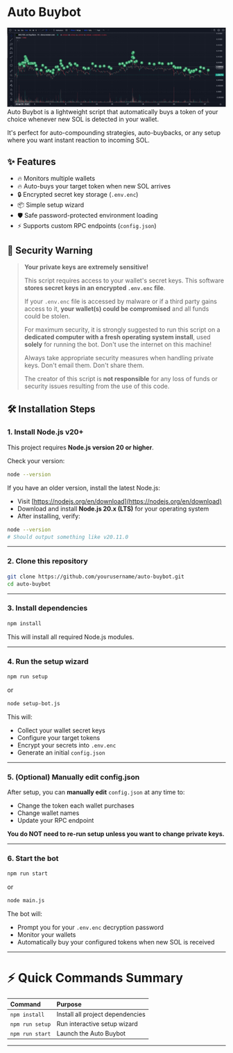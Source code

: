 # Auto Buybot
![Auto Buybot executing multiple buybacks](./images/screenshot.png)
Auto Buybot is a lightweight script that automatically buys a token of your choice whenever new SOL is detected in your wallet. 

It's perfect for auto-compounding strategies, auto-buybacks, or any setup where you want instant reaction to incoming SOL.

## ✨ Features

- 🔥 Monitors multiple wallets
- 🔥 Auto-buys your target token when new SOL arrives
- 🔒 Encrypted secret key storage (`.env.enc`)
- 📦 Simple setup wizard
- 🛡️ Safe password-protected environment loading
- ⚡ Supports custom RPC endpoints (`config.json`)

## 🔐 Security Warning

> **Your private keys are extremely sensitive!**  
> 
> This script requires access to your wallet's secret keys. This software **stores secret keys in an encrypted `.env.enc` file**.
> 
> If your `.env.enc` file is accessed by malware or if a third party gains access to it, **your wallet(s) could be compromised** and all funds could be stolen.  
> 
> For maximum security, it is strongly suggested to run this script on a **dedicated computer with a fresh operating system install**, used **solely** for running the bot.  Don't use the internet on this machine!
> 
> Always take appropriate security measures when handling private keys.  Don't email them.  Don't share them.
> 
> The creator of this script is **not responsible** for any loss of funds or security issues resulting from the use of this code.

## 🛠 Installation Steps

### 1. Install Node.js v20+

This project requires **Node.js version 20 or higher**.

Check your version:

```bash
node --version
```

If you have an older version, install the latest Node.js:

- Visit [https://nodejs.org/en/download](https://nodejs.org/en/download)
- Download and install **Node.js 20.x (LTS)** for your operating system
- After installing, verify:

```bash
node --version
# Should output something like v20.11.0
```

---

### 2. Clone this repository

```bash
git clone https://github.com/yourusername/auto-buybot.git
cd auto-buybot
```

---

### 3. Install dependencies

```bash
npm install
```

This will install all required Node.js modules.

---

### 4. Run the setup wizard

```bash
npm run setup
```
or
```bash
node setup-bot.js
```

This will:
- Collect your wallet secret keys
- Configure your target tokens
- Encrypt your secrets into `.env.enc`
- Generate an initial `config.json`

---

### 5. (Optional) Manually edit config.json

After setup, you can **manually edit** `config.json` at any time to:

- Change the token each wallet purchases
- Change wallet names
- Update your RPC endpoint

**You do NOT need to re-run setup unless you want to change private keys.**

---

### 6. Start the bot

```bash
npm run start
```
or
```bash
node main.js
```

The bot will:

- Prompt you for your `.env.enc` decryption password
- Monitor your wallets
- Automatically buy your configured tokens when new SOL is received

---

# ⚡ Quick Commands Summary

| Command | Purpose |
|:--------|:--------|
| `npm install` | Install all project dependencies |
| `npm run setup` | Run interactive setup wizard |
| `npm run start` | Launch the Auto Buybot |

---



